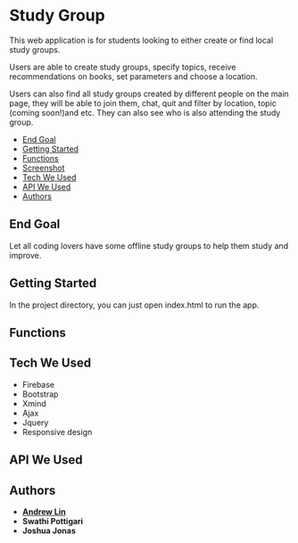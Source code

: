 

# Study Group

This web application is for students looking to either create or find local study groups.

Users are able to create study groups, specify topics, receive recommendations on books, set parameters and choose a location.

Users can also find all study groups created by different people on the main page, they will be able to join them, chat, quit and filter by location, topic (coming soon!)and etc. They can also see who is also attending the study group.

- [End Goal](#end-goal)
- [Getting Started](#getting-started)
- [Functions](#function)
- [Screenshot](#screenshot)
- [Tech We Used](#tech-we-used)
- [API We Used](#api-we-used)
- [Authors](#authors)

## End Goal
Let all coding lovers have some offline study groups to help them study and improve.

## Getting Started

In the project directory, you can just open index.html to run the app.

## Functions

## Tech We Used
* Firebase 
* Bootstrap
* Xmind
* Ajax
* Jquery
* Responsive design

## API We Used

## Authors

* [**Andrew Lin**](https://github.com/andrewlin618)
* **Swathi Pottigari**
* **Joshua Jonas**
